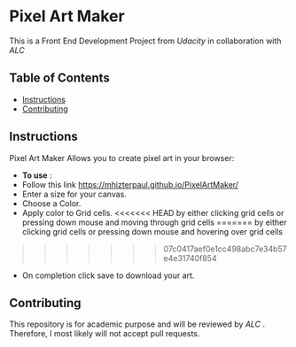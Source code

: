 # Pixel Art Maker

This is a Front End Development Project from *Udacity* in collaboration with _ALC_

## Table of Contents

* [Instructions](#instructions)
* [Contributing](#contributing)

## Instructions

Pixel Art Maker Allows you to create pixel art in your browser:
* **To use** :
* Follow this link https://mhizterpaul.github.io/PixelArtMaker/
* Enter a size for your canvas.
* Choose a Color.
* Apply color to Grid cells.
<<<<<<< HEAD
by either clicking grid cells or pressing down mouse and moving through grid cells
=======
by either clicking grid cells or pressing down mouse and hovering over grid cells
>>>>>>> 07c0417aef0e1cc498abc7e34b57e4e31740f854
* On completion click save to download your art.

## Contributing

This repository is for academic purpose and will be reviewed by _ALC_ . Therefore, I most likely will not accept pull requests.
